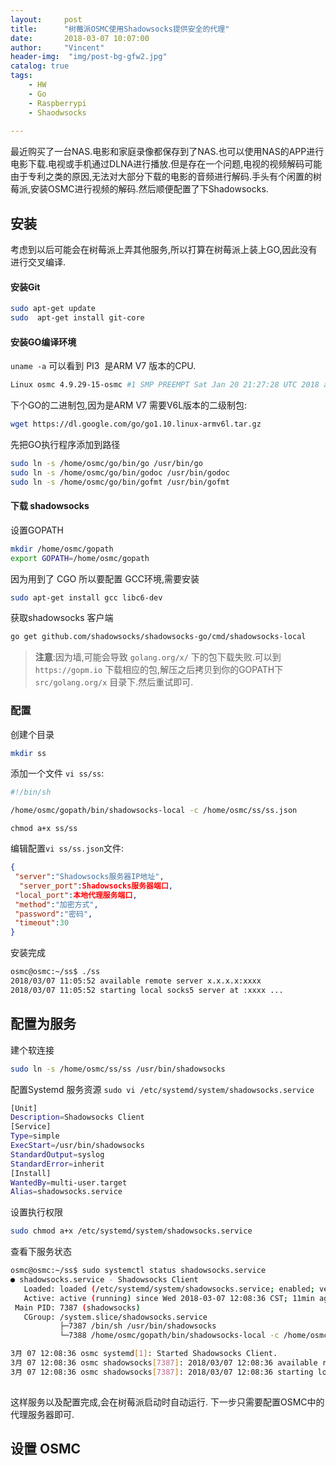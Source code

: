 ```yaml
---
layout:     post
title:      "树莓派OSMC使用Shadowsocks提供安全的代理"
date:       2018-03-07 10:07:00
author:     "Vincent"
header-img:  "img/post-bg-gfw2.jpg"
catalog: true
tags:
    - HW
    - Go
    - Raspberrypi
    - Shaodwsocks
    
---
```


最近购买了一台NAS.电影和家庭录像都保存到了NAS.也可以使用NAS的APP进行电影下载.电视或手机通过DLNA进行播放.但是存在一个问题,电视的视频解码可能由于专利之类的原因,无法对大部分下载的电影的音频进行解码.手头有个闲置的树莓派,安装OSMC进行视频的解码.然后顺便配置了下Shadowsocks.

## 安装

考虑到以后可能会在树莓派上弄其他服务,所以打算在树莓派上装上GO,因此没有进行交叉编译.

#### 安装Git



```sh 
sudo apt-get update
sudo  apt-get install git-core
```

#### 安装GO编译环境

```uname -a``` 可以看到 PI3  是ARM V7 版本的CPU.

```sh
Linux osmc 4.9.29-15-osmc #1 SMP PREEMPT Sat Jan 20 21:27:28 UTC 2018 armv7l GNU/Linux

```
下个GO的二进制包,因为是ARM V7 需要V6L版本的二级制包:

```sh 
wget https://dl.google.com/go/go1.10.linux-armv6l.tar.gz
```

先把GO执行程序添加到路径

```sh
sudo ln -s /home/osmc/go/bin/go /usr/bin/go
sudo ln -s /home/osmc/go/bin/godoc /usr/bin/godoc
sudo ln -s /home/osmc/go/bin/gofmt /usr/bin/gofmt
```

#### 下载 shadowsocks 

设置GOPATH

```sh
mkdir /home/osmc/gopath
export GOPATH=/home/osmc/gopath
```

因为用到了 CGO 所以要配置 GCC环境,需要安装

```sh
sudo apt-get install gcc libc6-dev
```

获取shadowsocks 客户端

```sh
go get github.com/shadowsocks/shadowsocks-go/cmd/shadowsocks-local
```

>
> **注意**:因为墙,可能会导致 ```golang.org/x/``` 下的包下载失败.可以到 ```https://gopm.io``` 下载相应的包,解压之后拷贝到你的GOPATH下 ```src/golang.org/x``` 目录下.然后重试即可.
>


### 配置

创建个目录

```sh
mkdir ss
```

添加一个文件 ```vi ss/ss```:

```sh
#!/bin/sh

/home/osmc/gopath/bin/shadowsocks-local -c /home/osmc/ss/ss.json
```

```
chmod a+x ss/ss
```

编辑配置```vi ss/ss.json```文件:

```json
{
 "server":"Shadowsocks服务器IP地址", 
  "server_port":Shadowsocks服务器端口, 
 "local_port":本地代理服务端口, 
 "method":"加密方式", 
 "password":"密码", 
 "timeout":30 
}
```
安装完成

```sh
osmc@osmc:~/ss$ ./ss
2018/03/07 11:05:52 available remote server x.x.x.x:xxxx
2018/03/07 11:05:52 starting local socks5 server at :xxxx ...

```

## 配置为服务

建个软连接

```sh
sudo ln -s /home/osmc/ss/ss /usr/bin/shadowsocks
```

配置Systemd 服务资源 ``` sudo vi /etc/systemd/system/shadowsocks.service ```

```sh 
[Unit]
Description=Shadowsocks Client
[Service]
Type=simple
ExecStart=/usr/bin/shadowsocks
StandardOutput=syslog
StandardError=inherit
[Install]
WantedBy=multi-user.target
Alias=shadowsocks.service
```
设置执行权限

```sh
sudo chmod a+x /etc/systemd/system/shadowsocks.service
```

查看下服务状态

```sh
osmc@osmc:~/ss$ sudo systemctl status shadowsocks.service
● shadowsocks.service - Shadowsocks Client
   Loaded: loaded (/etc/systemd/system/shadowsocks.service; enabled; vendor preset: enabled)
   Active: active (running) since Wed 2018-03-07 12:08:36 CST; 11min ago
 Main PID: 7387 (shadowsocks)
   CGroup: /system.slice/shadowsocks.service
           ├─7387 /bin/sh /usr/bin/shadowsocks
           └─7388 /home/osmc/gopath/bin/shadowsocks-local -c /home/osmc/ss/ss.json

3月 07 12:08:36 osmc systemd[1]: Started Shadowsocks Client.
3月 07 12:08:36 osmc shadowsocks[7387]: 2018/03/07 12:08:36 available remote server x.x.x.x:xxxx
3月 07 12:08:36 osmc shadowsocks[7387]: 2018/03/07 12:08:36 starting local socks5 server at :xxxx ...
 
```
这样服务以及配置完成,会在树莓派启动时自动运行. 下一步只需要配置OSMC中的代理服务器即可.
 
## 设置 OSMC
 







